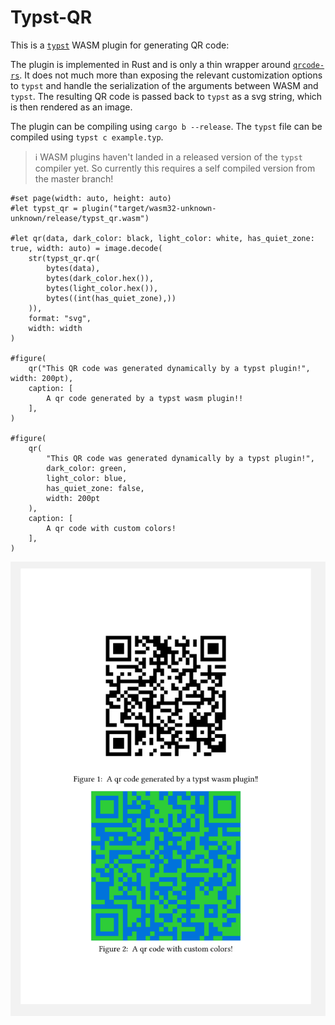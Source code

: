 # Typst-QR

This is a [`typst`](https://github.com/typst/typst) WASM plugin for generating QR code:

The plugin is implemented in Rust and is only a thin wrapper around
[`qrcode-rs`](https://crates.io/crates/qrcode-rs). It does not much more than
exposing the relevant customization options to `typst` and handle the serialization of the
arguments between WASM and `typst`. The resulting QR code is passed back to `typst` as a svg string,
which is then rendered as an image.

The plugin can be compiling using `cargo b --release`.
The `typst` file can be compiled using `typst c example.typ`.

> ℹ️ WASM plugins haven't landed in a released version of the `typst` compiler yet. So currently this requires a self compiled version from the master branch!

```typst
#set page(width: auto, height: auto)
#let typst_qr = plugin("target/wasm32-unknown-unknown/release/typst_qr.wasm")

#let qr(data, dark_color: black, light_color: white, has_quiet_zone: true, width: auto) = image.decode(
    str(typst_qr.qr(
        bytes(data),
        bytes(dark_color.hex()),
        bytes(light_color.hex()),
        bytes((int(has_quiet_zone),))
    )),
    format: "svg",
    width: width
)

#figure(
    qr("This QR code was generated dynamically by a typst plugin!", width: 200pt),
    caption: [
        A qr code generated by a typst wasm plugin!!
    ],
)

#figure(
    qr(
        "This QR code was generated dynamically by a typst plugin!",
        dark_color: green,
        light_color: blue,
        has_quiet_zone: false,
        width: 200pt
    ),
    caption: [
        A qr code with custom colors!
    ],
)
```
![Alt text](example.png)